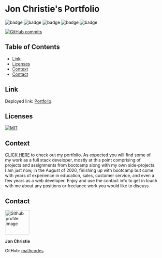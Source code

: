 # Jon Christie's Portfolio

![badge](https://img.shields.io/badge/Skill-HTML-orange) ![badge](https://img.shields.io/badge/Skill-CSS-blue) ![badge](https://img.shields.io/badge/Skill-JS-yellow) ![badge](https://img.shields.io/badge/Skill-nodejs-green) ![badge](https://img.shields.io/badge/Skill-React-darkblue) 

[![GitHub commits](https://img.shields.io/github/commits-since/mathcodes/jonchristieportfolio/v1.0.0.svg)](https://GitHub.com/mathcodes/jonchristieportfolio/commit/) 

## Table of Contents
  - [Link](#link) 
  - [Licenses](#licenses)
  - [Context](#context)
  - [Contact](#contact)

## Link
Deployed link: [Portfolio](https://mathcodes.github.io/jcp2.0.1/).

## Licenses
<a href="https://opensource.org/licenses/MIT">
<img src="https://img.shields.io/badge/License-MIT-green" alt="MIT"></a>

## Context
[CLICK HERE](https://mathcodes.github.io/jcp2.0.1/) to check out my portfolio. As expected you will find some of my work as a full stack developer, mostly at this point comprising of projects and assignments from bootcamp along with my own side-projects. I am just now, in the August of 2020, finishing up with bootcamp but come with years of experience in education, sales, customer service, and even a few years as a web developer. Enjoy and use the contact info to get in touch with me about any positions or freelance work you would like to discuss. 

## Contact
<img src ="https://avatars0.githubusercontent.com/u/17928947?v=4" alt="Github profile image" width="80px" height="80px" />

__Jon Christie__ 

GitHub: [mathcodes](https://github.com/mathcodes) 
